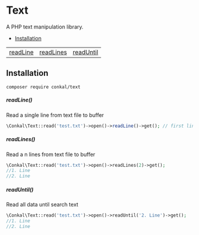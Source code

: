 # Text

A PHP text manipulation library.
* [Installation](#installation)

<table>
    <tr>
        <td><a href="#readLine">readLine</a></td>
        <td><a href="#readLines">readLines</a></td>
        <td><a href="#readUntil">readUntil</a></td>
    </tr>
</table>

## Installation
```
composer require conkal/text
```

##### readLine()

Read a single line from text file to buffer

```php
\Conkal\Text::read('test.txt')->open()->readLine()->get(); // first line
```
##### readLines()

Read a n lines from text file to buffer

```php
\Conkal\Text::read('test.txt')->open()->readLines(2)->get(); 
//1. Line
//2. Line
```
##### readUntil()

Read all data until search text

```php
\Conkal\Text::read('test.txt')->open()->readUntil('2. Line')->get(); 
//1. Line
//2. Line
```

